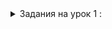 <details><summary>Задания на урок 1 :</summary>

    1. Удалить все рекламные блоки со страницы (правая часть сайта);
    2. Изменить жанр фильма, поменять "комедия" на "драма";
    3. Изменить задний фон постера с фильмом на изображение "bg.jpg". Оно лежит в папке img.
    Реализовать только при помощи JS;
    4. Список фильмов на странице сформировать на основании данных из этого JS файла.
    Отсортировать их по алфавиту; 
    5. Добавить нумерацию выведенных фильмов.

</details>